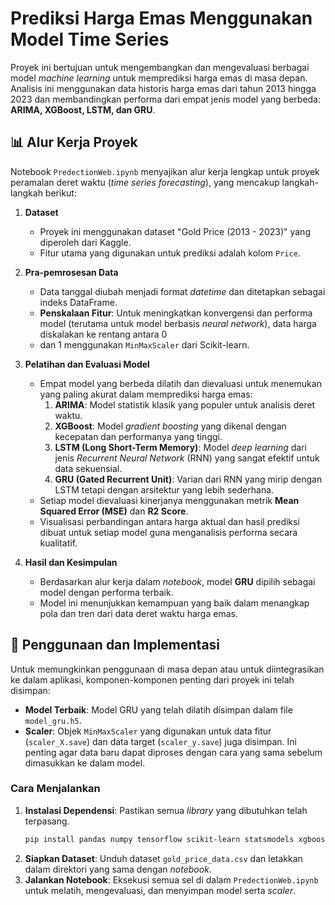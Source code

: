 # Prediksi Harga Emas Menggunakan Model Time Series
Proyek ini bertujuan untuk mengembangkan dan mengevaluasi berbagai model *machine learning* untuk memprediksi harga emas di masa depan. Analisis ini menggunakan data historis harga emas dari tahun 2013 hingga 2023 dan membandingkan performa dari empat jenis model yang berbeda: **ARIMA, XGBoost, LSTM, dan GRU**.

## 📊 Alur Kerja Proyek
Notebook `PredectionWeb.ipynb` menyajikan alur kerja lengkap untuk proyek peramalan deret waktu (*time series forecasting*), yang mencakup langkah-langkah berikut:
1.  **Dataset**
      * Proyek ini menggunakan dataset "Gold Price (2013 - 2023)" yang diperoleh dari Kaggle.
      * Fitur utama yang digunakan untuk prediksi adalah kolom `Price`.

2.  **Pra-pemrosesan Data**
      * Data tanggal diubah menjadi format *datetime* dan ditetapkan sebagai indeks DataFrame.
      * **Penskalaan Fitur**: Untuk meningkatkan konvergensi dan performa model (terutama untuk model berbasis *neural network*), data harga diskalakan ke rentang antara 0
      * dan 1 menggunakan `MinMaxScaler` dari Scikit-learn.

3.  **Pelatihan dan Evaluasi Model**
      * Empat model yang berbeda dilatih dan dievaluasi untuk menemukan yang paling akurat dalam memprediksi harga emas:
        1.  **ARIMA**: Model statistik klasik yang populer untuk analisis deret waktu.
        2.  **XGBoost**: Model *gradient boosting* yang dikenal dengan kecepatan dan performanya yang tinggi.
        3.  **LSTM (Long Short-Term Memory)**: Model *deep learning* dari jenis *Recurrent Neural Network* (RNN) yang sangat efektif untuk data sekuensial.
        4.  **GRU (Gated Recurrent Unit)**: Varian dari RNN yang mirip dengan LSTM tetapi dengan arsitektur yang lebih sederhana.
      * Setiap model dievaluasi kinerjanya menggunakan metrik **Mean Squared Error (MSE)** dan **R2 Score**.
      * Visualisasi perbandingan antara harga aktual dan hasil prediksi dibuat untuk setiap model guna menganalisis performa secara kualitatif.

4.  **Hasil dan Kesimpulan**
      * Berdasarkan alur kerja dalam *notebook*, model **GRU** dipilih sebagai model dengan performa terbaik.
      * Model ini menunjukkan kemampuan yang baik dalam menangkap pola dan tren dari data deret waktu harga emas.

## 🚀 Penggunaan dan Implementasi
Untuk memungkinkan penggunaan di masa depan atau untuk diintegrasikan ke dalam aplikasi, komponen-komponen penting dari proyek ini telah disimpan:
  * **Model Terbaik**: Model GRU yang telah dilatih disimpan dalam file `model_gru.h5`.
  * **Scaler**: Objek `MinMaxScaler` yang digunakan untuk data fitur (`scaler_X.save`) dan data target (`scaler_y.save`) juga disimpan. Ini penting agar data baru dapat diproses dengan cara yang sama sebelum dimasukkan ke dalam model.

### Cara Menjalankan
1.  **Instalasi Dependensi**: Pastikan semua *library* yang dibutuhkan telah terpasang.
    ```bash
    pip install pandas numpy tensorflow scikit-learn statsmodels xgboost matplotlib seaborn joblib
    ```
2.  **Siapkan Dataset**: Unduh dataset `gold_price_data.csv` dan letakkan dalam direktori yang sama dengan *notebook*.
3.  **Jalankan Notebook**: Eksekusi semua sel di dalam `PredectionWeb.ipynb` untuk melatih, mengevaluasi, dan menyimpan model serta *scaler*.
